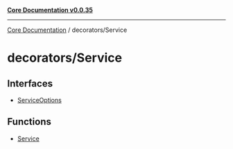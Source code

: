 [**Core Documentation v0.0.35**](../../README.md)

***

[Core Documentation](../../modules.md) / decorators/Service

# decorators/Service

## Interfaces

- [ServiceOptions](interfaces/ServiceOptions.md)

## Functions

- [Service](functions/Service.md)
